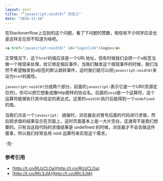 ```yaml
---
layout: post
title: "“javascript:void(0)” 的含义"
date: "2016-11-16"
---
```


在Stackoverflow上见到的这个问题，看了下问题的赞数，相信有不少同学应该也是这样总见但不知道为啥吧。

```html
<a href="javascript:void(0)" id="loginlink">login</a>
```

正常情况下，这个`href`的值应该是一个URL地址，但有时候我们会把一个`a`标签当做一个按钮来处理，给它绑定相应事件，当我们触发这个按钮事件的时候，我们当然不希望触发到`a`标签的默认跳转事件，这时我们就可以把`javascript:void(0)`来设为`href`的属性。

`javascript:void(0)`分成两个部分，前面的`javascript:`表示它是一个URI(资源定位符)，你可以把它想象成像http那样的协议名。后面的`void`是一个运算符，这个运算符能够执行其中给定的表达式。这里的`void(0)`执行后能得到一个`undefined`的值。

当我们点击一个`javascript: ` 链接时，浏览器会对冒号后面的代码进行求值，然后把求值的结果显示在页面上，这时页面基本上是一大片空白，这通常不是我们想要的。只有当这段代码的求值结果是 undefined 的时候，浏览器才不会去做这件傻事，所以我们经常会用 void 运算符来实现这个需求。

-完-

### 参考引用
+ [http://t.cn/RUzCLOa](http://t.cn/RUzCLOa)
+ [http://t.cn/Rfc3JIA](http://t.cn/Rfc3JIA)